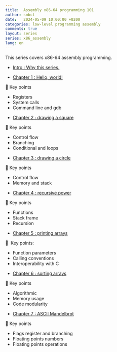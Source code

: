 ```yaml
---
title:  Assembly x86-64 programming 101
author: smbct
date:   2024-05-09 10:00:00 +0200
categories: low-level programming assembly
comments: true
layout: series
series: x86_assembly
lang: en
---
```


This series covers x86-64 assembly programming.

* [Intro : Why this series.](/blog/assembly-x86-series)


* [Chapter 1 : Hello, world!](/series/x86_64_assembly/pt1)

<div class="series_keypoints">
<p class="series_keypoints">🔑&nbsp;Key points</p>
<ul>
<li>Registers</li> 
<li>System calls</li>
<li>Command line and gdb</li>
</ul>
</div>


* [Chapter 2 : drawing a square](/series/x86_64_assembly/pt2)

<div class="series_keypoints">
<p class="series_keypoints">🔑&nbsp;Key points</p>
<ul>
<li>Control flow</li> 
<li>Branching</li>
<li>Conditional and loops</li>
</ul>
</div>

* [Chapter 3 : drawing a circle](/series/x86_64_assembly/pt3)

<div class="series_keypoints">
<p class="series_keypoints">🔑&nbsp;Key points</p>
<ul>
<li>Control flow</li> 
<li>Memory and stack</li>
</ul>
</div>

* [Chapter 4 : recursive power](/series/x86_64_assembly/pt4)

<div class="series_keypoints">
<p class="series_keypoints">🔑&nbsp;Key points</p>
<ul>
<li>Functions</li> 
<li>Stack frame</li>
<li>Recursion</li>
</ul>
</div>

* [Chapter 5 : printing arrays](/series/x86_64_assembly/pt5)

<div class="series_keypoints">
<p class="series_keypoints">🔑 &nbsp;Key points:</p>
<ul>
<li>Function parameters</li> 
<li>Calling conventions</li>
<li>Interoperability with C</li>
</ul>
</div>

* [Chapter 6 : sorting arrays](/series/x86_64_assembly/pt6)


<div class="series_keypoints">
<p class="series_keypoints">🔑&nbsp;Key points</p>
<ul>
<li>Algorithmic</li>
<li>Memory usage</li> 
<li>Code modularity</li>
</ul>
</div>

* [Chapter 7 : ASCII Mandelbrot](/series/x86_64_assembly/pt7)

<div class="series_keypoints">
<p class="series_keypoints">🔑&nbsp;Key points</p>
<ul>
<li>Flags register and branching</li>
<li>Floating points numbers</li> 
<li>Floating points operations</li>
</ul>
</div>

